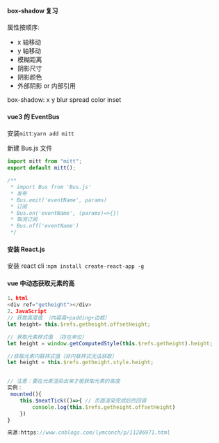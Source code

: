 #### box-shadow 复习

属性按顺序:

-   x 轴移动
-   y 轴移动
-   模糊距离
-   阴影尺寸
-   阴影颜色
-   外部阴影 or 内部引用

box-shadow: x y blur spread color inset

#### vue3 的 EventBus

安装`mitt`:`yarn add mitt`

新建 Bus.js 文件

```js
import mitt from "mitt";
export default mitt();

/**
 * import Bus from 'Bus.js'
 * 发布
 * Bus.emit('eventName', params)
 * 订阅
 * Bus.on('eventName', (params)=>{})
 * 取消订阅
 * Bus.off('eventName')
 */
```

#### 安装 React.js

安装 react cli :`npm install create-react-app -g`

#### vue 中动态获取元素的高

```js
1、html
<div ref="getheight"></div>
2、JavaScript
// 获取高度值 （内容高+padding+边框）
let height= this.$refs.getheight.offsetHeight;

// 获取元素样式值 （存在单位）
let height = window.getComputedStyle(this.$refs.getheight).height;

//获取元素内联样式值（非内联样式无法获取）
let height = this.$refs.getheight.style.height;


// 注意：要在元素渲染出来才能获取元素的高度
实例：
 mounted(){
    this.$nextTick(()=>{ // 页面渲染完成后的回调
        console.log(this.$refs.getheight.offsetHeight)
    })
}

来源:https://www.cnblogs.com/lymconch/p/11286971.html
```
